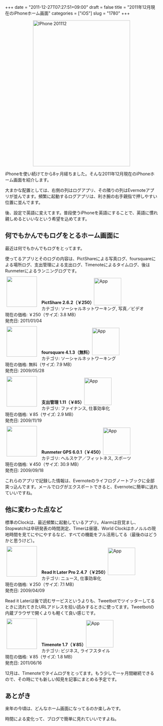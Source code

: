 +++
date = "2011-12-27T07:27:51+09:00"
draft = false
title = "2011年12月現在のiPhoneホーム画面"
categories = ["iOS"]
slug = "1780"
+++

<img style="display:block; margin-left:auto; margin-right:auto;" src="/images/2011/12/iPhone_201112.png" alt="IPhone 201112" title="iPhone_201112.png" border="0" width="320" height="480" />

iPhoneを使い続けてから8ヶ月経ちました。そんな2011年12月現在のiPhoneホーム画面を紹介します。

大まかな配置としては、右側の列はログアプリ、その隣りの列はEvernoteアプリが並んでます。頻繁に起動するログアプリは、利き腕の右手親指で押しやすい位置に並んでます。

後、設定で英語に変えてます。普段使うiPhoneを英語にすることで、英語に慣れ親しめるといいなという希望を込めてます。

<h2>何でもかんでもログをとるホーム画面に</h2>

最近は何でもかんでもログをとってます。

使ってるアプリとそのログの内容は、PictShareによる写真ログ、foursquareによる場所ログ、支出管理による支出ログ、Timenoteによるタイムログ、後はRunmeterによるランニングログです。

<a href="https://itunes.apple.com/jp/app/id390945637?mt=8&uo=4&at=11l3RT" target="_blank" rel="nofollow"><img width="100" class="alignleft" align="left" src="http://a1.mzstatic.com/us/r1000/088/Purple/c9/71/8d/mzl.mbjjlpfj.100x100-75.jpg" style="margin: -5px 15px 1px 5px;"></a><strong> PictShare 2.6.2（￥250）</strong><a href="https://itunes.apple.com/jp/app/id390945637?mt=8&uo=4&at=11l3RT" target="_blank" rel="nofollow"><img src="/images/2012/12/viewinitunes_jp.png" style="vertical-align:bottom;" width="90" alt="App"></a><br> カテゴリ: ソーシャルネットワーキング, 写真／ビデオ<br> 現在の価格: ￥250（サイズ: 3.8 MB）<br> 発売日: 2011/01/04<br style="clear: both;">

<a href="https://itunes.apple.com/jp/app/id306934924?mt=8&uo=4&at=11l3RT" target="_blank" rel="nofollow"><img width="100" class="alignleft" align="left" src="http://a5.mzstatic.com/us/r1000/062/Purple/8b/72/c5/mzl.imqhzmdd.100x100-75.png" style="margin: -5px 15px 1px 5px;"></a><strong> foursquare 4.1.3（無料）</strong><a href="https://itunes.apple.com/jp/app/id306934924?mt=8&uo=4&at=11l3RT" target="_blank" rel="nofollow"><img src="/images/2012/12/viewinitunes_jp.png" style="vertical-align:bottom;" width="90" alt="App"></a><br> カテゴリ: ソーシャルネットワーキング<br> 現在の価格: 無料（サイズ: 7.9 MB）<br> 発売日: 2009/05/28<br style="clear: both;">

<a href="https://itunes.apple.com/jp/app/id339986225?mt=8&uo=4&at=11l3RT" target="_blank" rel="nofollow"><img width="100" class="alignleft" align="left" src="http://a5.mzstatic.com/us/r1000/064/Purple/f1/3d/06/mzl.wqcndspl.100x100-75.jpg" style="margin: -5px 15px 1px 5px;"></a><strong> 支出管理 1.11（￥85）</strong><a href="https://itunes.apple.com/jp/app/id339986225?mt=8&uo=4&at=11l3RT" target="_blank" rel="nofollow"><img src="/images/2012/12/viewinitunes_jp.png" style="vertical-align:bottom;" width="90" alt="App"></a><br> カテゴリ: ファイナンス, 仕事効率化<br> 現在の価格: ￥85（サイズ: 2.9 MB）<br> 発売日: 2009/11/19<br style="clear: both;">

<a href="https://itunes.apple.com/jp/app/id326498704?mt=8&uo=4&at=11l3RT" target="_blank" rel="nofollow"><img width="100" class="alignleft" align="left" src="http://a4.mzstatic.com/us/r1000/111/Purple/c3/ab/a0/mzl.zddqncub.100x100-75.png" style="margin: -5px 15px 1px 5px;"></a><strong> Runmeter GPS 6.0.1（￥450）</strong><a href="https://itunes.apple.com/jp/app/id326498704?mt=8&uo=4&at=11l3RT" target="_blank" rel="nofollow"><img src="/images/2012/12/viewinitunes_jp.png" style="vertical-align:bottom;" width="90" alt="App"></a><br> カテゴリ: ヘルスケア／フィットネス, スポーツ<br> 現在の価格: ￥450（サイズ: 30.9 MB）<br> 発売日: 2009/09/18<br style="clear: both;">


これらのアプリで記録した情報は、Evernoteのライフログノートブックに全部突っ込んでます。メールでログがエクスポートできると、Evernoteに簡単に送れていいですね。

<h2>他に変わった点など</h2>

標準のClockは、最近頻繁に起動しているアプリ。Alarmは目覚まし、Stopwatchは卒研発表の時間測定、Timerは昼寝、World Clockはホノルルの現地時間を見てにやにやするなど、すべての機能をフル活用してる（最後のはどうかと思うけど）。

<a href="https://itunes.apple.com/jp/app/id309601447?mt=8&uo=4&at=11l3RT" target="_blank" rel="nofollow"><img width="100" class="alignleft" align="left" src="http://a5.mzstatic.com/us/r1000/065/Purple/fe/40/22/mzl.twpxqjcy.100x100-75.jpg" style="margin: -5px 15px 1px 5px;"></a><strong> Read It Later Pro 2.4.7（￥250）</strong><a href="https://itunes.apple.com/jp/app/id309601447?mt=8&uo=4&at=11l3RT" target="_blank" rel="nofollow"><img src="/images/2012/12/viewinitunes_jp.png" style="vertical-align:bottom;" width="90" alt="App"></a><br> カテゴリ: ニュース, 仕事効率化<br> 現在の価格: ￥250（サイズ: 7.1 MB）<br> 発売日: 2009/04/09<br style="clear: both;">

Read it Laterは後で読むサービスというよりも、Tweetbotでツイッターしてるときに流れてきたURLアドレスを拾い読みするときに使ってます。Tweetbotの内蔵ブラウザで開くよりも軽くて良い感じです。

<a href="https://itunes.apple.com/jp/app/id439176506?mt=8&uo=4&at=11l3RT" target="_blank" rel="nofollow"><img width="100" class="alignleft" align="left" src="http://a5.mzstatic.com/us/r1000/064/Purple/15/26/20/mzl.ijwvakkx.100x100-75.png" style="margin: -5px 15px 1px 5px;"></a><strong> Timenote 1.7（￥85）</strong><a href="https://itunes.apple.com/jp/app/id439176506?mt=8&uo=4&at=11l3RT" target="_blank" rel="nofollow"><img src="/images/2012/12/viewinitunes_jp.png" style="vertical-align:bottom;" width="90" alt="App"></a><br> カテゴリ: ビジネス, ライフスタイル<br> 現在の価格: ￥85（サイズ: 1.8 MB）<br> 発売日: 2011/06/16<br style="clear: both;">

12月は、Timenoteでタイムログをとってます。もう少しで一ヶ月間継続できるので、その時にでも新しい知見を記事にまとめる予定です。

<h2>あとがき</h2>

来年の今頃は、どんなホーム画面になってるのか楽しみです。

時間による変化って、ブログで簡単に見れていいですよね。
